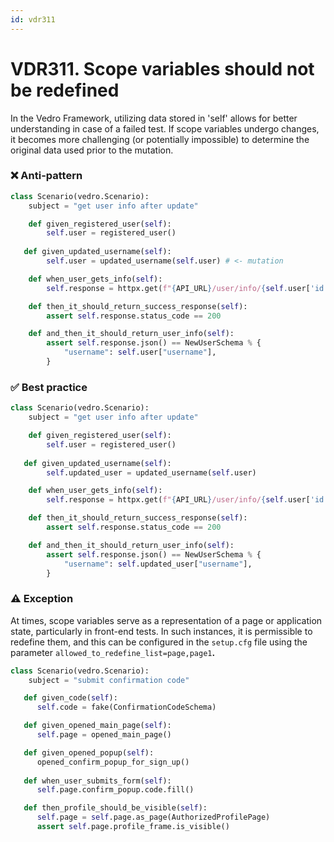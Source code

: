 ```yaml
---
id: vdr311
---
```


# VDR311. Scope variables should not be redefined
In the Vedro Framework, utilizing data stored in 'self' allows for better understanding in case of a failed test. If scope variables undergo changes, it becomes more challenging (or potentially impossible) to determine the original data used prior to the mutation.

### ❌ Anti-pattern
```python
class Scenario(vedro.Scenario):
    subject = "get user info after update"

    def given_registered_user(self):
        self.user = registered_user()
   
   def given_updated_username(self):
        self.user = updated_username(self.user) # <- mutation

    def when_user_gets_info(self):
        self.response = httpx.get(f"{API_URL}/user/info/{self.user['id']}"

    def then_it_should_return_success_response(self):
        assert self.response.status_code == 200

    def and_then_it_should_return_user_info(self):
        assert self.response.json() == NewUserSchema % {
            "username": self.user["username"],
        }
```
### ✅ Best practice
```python
class Scenario(vedro.Scenario):
    subject = "get user info after update"

    def given_registered_user(self):
        self.user = registered_user()
   
   def given_updated_username(self):
        self.updated_user = updated_username(self.user)

    def when_user_gets_info(self):
        self.response = httpx.get(f"{API_URL}/user/info/{self.user['id']}"

    def then_it_should_return_success_response(self):
        assert self.response.status_code == 200

    def and_then_it_should_return_user_info(self):
        assert self.response.json() == NewUserSchema % {
            "username": self.updated_user["username"],
        }
```


### ⚠️ Exception

At times, scope variables serve as a representation of a page or application state, particularly in front-end tests. In such instances, it is permissible to redefine them, and this can be configured in the `setup.cfg` file using the parameter `allowed_to_redefine_list=page,page1`**.**
```python
class Scenario(vedro.Scenario):
    subject = "submit confirmation code"

   def given_code(self):
      self.code = fake(ConfirmationCodeSchema)

   def given_opened_main_page(self):
      self.page = opened_main_page()

   def given_opened_popup(self):
      opened_confirm_popup_for_sign_up()
    
   def when_user_submits_form(self):
      self.page.confirm_popup.code.fill()

   def then_profile_should_be_visible(self):
      self.page = self.page.as_page(AuthorizedProfilePage)
      assert self.page.profile_frame.is_visible()
```

